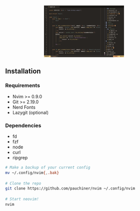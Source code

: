 <p align="center">
    <img width="256" src="./.github/showcase.png">
</p>

## Installation

### Requirements
- Nvim >= 0.9.0
- Git >= 2.19.0
- Nerd Fonts
- Lazygit (optional)

### Dependencies
- fd
- fzf
- node
- curl
- ripgrep

```bash
# Make a backup of your current config
mv ~/.config/nvim{,.bak}

# Clone the repo
git clone https://github.com/pauchiner/nvim ~/.config/nvim

# Start neovim!
nvim
```
